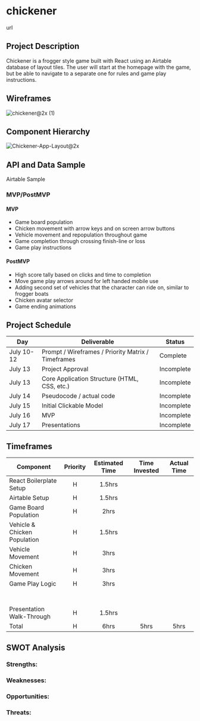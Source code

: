 # chickener

url

## Project Description

Chickener is a frogger style game built with React using an Airtable database of layout tiles. The user will start at the homepage with the game, but be able to navigate to a separate one for rules and game play instructions. 

## Wireframes

![chickener@2x (1)](https://user-images.githubusercontent.com/85095722/125448835-60dcada9-94a5-4b8c-8998-c0ff6a1b1c3a.png)

## Component Hierarchy

![Chickener-App-Layout@2x](https://user-images.githubusercontent.com/85095722/125448329-89b65e82-b056-480f-9c11-ff5340f9b6c3.png)

## API and Data Sample

Airtable Sample

### MVP/PostMVP

#### MVP

- Game board population 
- Chicken movement with arrow keys and on screen arrow buttons
- Vehicle movement and repopulation throughout game
- Game completion through crossing finish-line or loss
- Game play instructions

#### PostMVP

- High score tally based on clicks and time to completion
- Move game play arrows around for left handed mobile use
- Adding second set of vehicles that the character can ride on, similar to frogger boats
- Chicken avatar selector
- Game ending animations

## Project Schedule

|  Day | Deliverable | Status
|---|---| ---|
|July 10-12| Prompt / Wireframes / Priority Matrix / Timeframes | Complete
|July 13| Project Approval | Incomplete
|July 13| Core Application Structure (HTML, CSS, etc.) | Incomplete
|July 14| Pseudocode / actual code | Incomplete
|July 15| Initial Clickable Model  | Incomplete
|July 16| MVP | Incomplete
|July 17| Presentations | Incomplete

## Timeframes

| Component | Priority | Estimated Time | Time Invested | Actual Time |
| --- | :---: |  :---: | :---: | :---: |
| React Boilerplate Setup | H | 1.5hrs | | |
| Airtable Setup | H | 1.5hrs | | |
| Game Board Population | H | 2hrs | | |
| Vehicle & Chicken Population | H | 1.5hrs | | |
| Vehicle Movement | H | 3hrs | | |
| Chicken Movement | H | 3hrs | | |
| Game Play Logic | H | 3hrs | | |
| | | | | |
| | | | | |
| | | | | |
| | | | | |
| | | | | |
| | | | | |
| | | | | |
| Presentation Walk-Through | H | 1.5hrs | | |
| Total | H | 6hrs| 5hrs | 5hrs |

## SWOT Analysis

### Strengths:

### Weaknesses:

### Opportunities:

### Threats:
